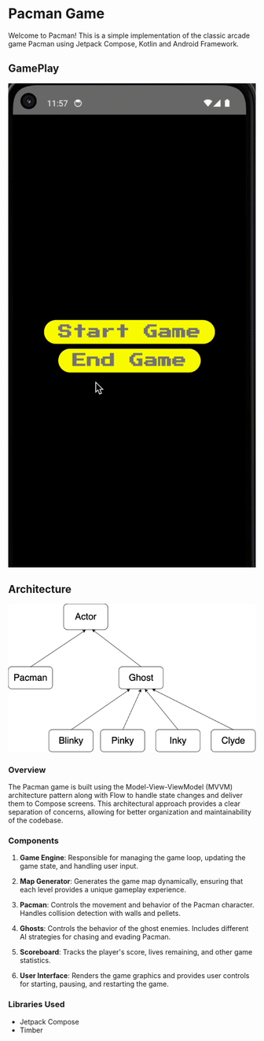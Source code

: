 # Pacman Game

Welcome to Pacman! This is a simple implementation of the classic arcade game Pacman using Jetpack Compose, Kotlin and Android Framework.

## GamePlay
![Pacman Gameplay](https://github.com/coditive/Pacman/blob/8fa3ed94661609a9258d091758a893908046787e/upload/pacman.gif)

## Architecture

![Dependency Diagram](https://github.com/coditive/Pacman/blob/a4ebd6cfb0add5398a55cf57e921c0089ef07c5f/upload/dependecy-diag.png)

### Overview

The Pacman game is built using the Model-View-ViewModel (MVVM) architecture pattern along with Flow to handle state changes and deliver them to Compose screens.
This architectural approach provides a clear separation of concerns, allowing for better organization and maintainability of the codebase.


### Components

1. **Game Engine**: Responsible for managing the game loop, updating the game state, and handling user input.

2. **Map Generator**: Generates the game map dynamically, ensuring that each level provides a unique gameplay experience.

3. **Pacman**: Controls the movement and behavior of the Pacman character. Handles collision detection with walls and pellets.

4. **Ghosts**: Controls the behavior of the ghost enemies. Includes different AI strategies for chasing and evading Pacman.

5. **Scoreboard**: Tracks the player's score, lives remaining, and other game statistics.

6. **User Interface**: Renders the game graphics and provides user controls for starting, pausing, and restarting the game.

### Libraries Used

- Jetpack Compose
- Timber


